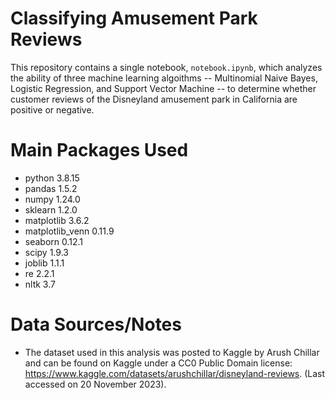 # Classifying Amusement Park Reviews

This repository contains a single notebook, `notebook.ipynb`, which analyzes the ability of three machine learning algoithms -- Multinomial Naive Bayes, Logistic Regression, and Support Vector Machine -- to determine whether customer reviews of the Disneyland amusement park in California are positive or negative. 

# Main Packages Used

 - python 3.8.15
 - pandas 1.5.2
 - numpy 1.24.0
 - sklearn 1.2.0
 - matplotlib 3.6.2
 - matplotlib_venn 0.11.9
 - seaborn 0.12.1
 - scipy 1.9.3
 - joblib 1.1.1
 - re 2.2.1
 - nltk 3.7

# Data Sources/Notes
- The dataset used in this analysis was posted to Kaggle by Arush Chillar and can be found on Kaggle under a CC0 Public Domain license: https://www.kaggle.com/datasets/arushchillar/disneyland-reviews. (Last accessed on 20 November 2023).
